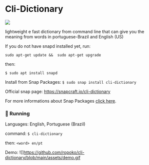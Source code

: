 # Cli-Dictionary

![](https://github.com/ropoko/cli-dictionary/blob/main/assets/icon.png)

lightweight e fast dictionary from command line that can give you the meaning from words in portuguese-Brazil and English (US)

If you do not have snapd installed yet, run: 

`sudo apt-get update &&  sudo apt-get upgrade`

then:

`$ sudo apt install snapd`

Install from Snap Packages: `$ sudo snap install cli-dictionary`

Official snap page: https://snapcraft.io/cli-dictionary

For more informations about Snap Packages  [click here](https://snapcraft.io/docs).

### :rocket: Running

Languages: English, Portuguese (Brazil)

command: `$ cli-dictionary`

then: `<word> en/pt`

Demo: 
![]https://github.com/ropoko/cli-dictionary/blob/main/assets/demo.gif
